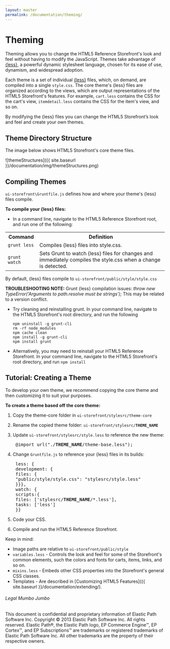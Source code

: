 ```yaml
---
layout: master
permalink: /documentation/theming/
---
```

Theming
====================
Theming allows you to change the HTML5 Reference Storefront's look and feel without having to modify the JavaScript.
Themes take advantage of [{less}](http://lesscss.org/), a powerful dynamic stylesheet language, chosen for its ease of use, dynamism, and widespread adoption.

Each theme is a set of individual [{less}](http://lesscss.org/) files, which, on demand, are compiled into a single `style.css`.
The core theme's {less} files are organized according to the views, which are output representations of the HTML5 Storefront's features.
For example, `cart.less` contains the CSS for the cart's view, `itemdetail.less` contains the CSS for the item's view, and so on.

By modifying the {less} files you can change the HTML5 Storefront’s look and feel and create your own themes.


Theme Directory Structure
-----------------
The image below shows HTML5 Storefront's core theme files.

![themeStructures]({{ site.baseurl  }}/documentation/img/themeStructures.png)

Compiling Themes
-----------------
`ui-storefront\Gruntfile.js` defines how and where your theme's {less} files compile.

**To compile your {less} files:**

* In a command line, navigate to the HTML5 Reference Storefront root, and run one of the following:

<table>
<tbody>
  <tr align="center">
    <th align="center" valign="middle">Command</th>
    <th align="center" valign="middle">Definition</th>
  </tr>
  <tr>
    <td><code>grunt less</code></td>
    <td>Compiles {less} files into style.css.</td>
  </tr>
  <tr>
    <td><code>grunt watch</code></td>
    <td>Sets Grunt to watch {less} files for changes and immediately compiles the style.css when a change is detected.</td>
  </tr>
</tbody>
</table>

By default, {less} files compile to `ui-storefront/public/style/style.css`

**TROUBLESHOOTING NOTE:** Grunt {less} compilation issues: *throw new TypeError('Arguments to path.resolve must be strings');*
This may be related to a version conflict.   

* Try cleaning and reinstalling grunt. In your command line, navigate to the HTML5 Storefront's root directory, and run the following

      npm uninstall -g grunt-cli
      rm -rf node_modules
      npm cache clean
      npm install -g grunt-cli
      npm install grunt

* Alternatively, you may need to reinstall your HTML5 Reference Storefront. In your command line, navigate to the HTML5 Storefront's root directory, and run
`npm install`

## <a name="tutorialTheme"> </a>Tutorial: Creating a Theme
To develop your own theme, we recommend copying the core theme and then customizing it to suit your purposes.

**To create a theme based off the core theme:**

1. Copy the theme-core folder in `ui-storefront/stylesrc/theme-core`

2. Rename the copied theme folder: <code>ui-storefront/stylesrc/<b>THEME_NAME</b></code>

3. Update `ui-storefront/stylesrc/style.less` to reference the new theme:

    <pre> @import url("./<b>THEME_NAME</b>/theme-base.less");</pre>

4. Change `Gruntfile.js` to reference your {less} files in its builds:

    <pre>
    less: {
    development: {
    files: {
    "public/style/style.css": "stylesrc/style.less"
    }}},
    watch: {
    scripts:{
    files: ['stylesrc/<b>THEME_NAME</b>/*.less'],
    tasks: ['less']
    }}</pre>

5. Code your CSS.
6. Compile and run the HTML5 Reference Storefront.

Keep in mind:

* Image paths are relative to `ui-storefront/public/style`
* `variables.less` - Controls the look and feel for some of the Storefront's common elements, such the colors and fonts for carts, items, links, and so on.
* `mixins.less` - Embeds other CSS properties into the Storefront's general CSS classes.
* Templates - Are described in [Customizing HTML5 Features]({{ site.baseurl  }}/documentation/extending/).

###### Legal Mumbo Jumbo
This document is confidential and proprietary information of Elastic Path Software Inc. Copyright © 2013 Elastic Path Software Inc. All rights reserved. Elastic Path®, the Elastic Path logo, EP Commerce Engine™, EP Cortex™, and EP Subscriptions™ are trademarks or registered trademarks of Elastic Path Software Inc. All other trademarks are the property of their respective owners.
